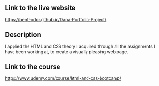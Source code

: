  ## Link to the live website 
 https://benteodor.github.io/Dana-Portfolio-Project/
 ## Description 
 I applied the HTML and CSS theory I acquired through all the assignments I have been working at, to create a visually 
 pleasing web page.
 ## Link to the course 
 https://www.udemy.com/course/html-and-css-bootcamp/
